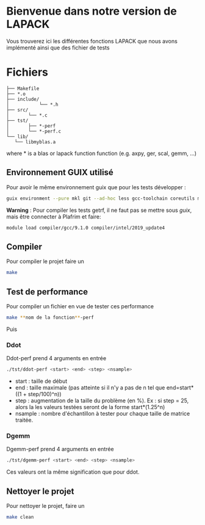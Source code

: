 # Bienvenue dans notre version de LAPACK

Vous trouverez ici les différentes fonctions LAPACK que nous avons implémenté ainsi que des fichier de tests

# Fichiers

 ```
├── Makefile
├── *.o
├── include/
│   	    └── *.h
├── src/
│   	└── *.c
├── tst/
│       ├── *-perf
│   	└── *-perf.c
└── lib/
	└── libmyblas.a
```

where * is a blas or lapack function function (e.g. axpy, ger, scal, gemm, ...)

## Environnement GUIX utilisé

Pour avoir le même environnement guix que pour les tests développer :
```sh
guix environment --pure mkl git --ad-hoc less gcc-toolchain coreutils mkl emacs -- /bin/bash
```

**Warning** : Pour compiler les tests getrf, il ne faut pas se mettre sous *guix*, mais être connecter à Plafrim et faire:
```sh
module load compiler/gcc/9.1.0 compiler/intel/2019_update4
```

## Compiler

Pour compiler le projet faire un 

```sh
make
```

## Test de performance

Pour compiler un fichier en vue de tester ces performance 
```sh
make **nom de la fonction**-perf
```
Puis

### Ddot
Ddot-perf prend 4 arguments en entrée
```sh
./tst/ddot-perf <start> <end> <step> <nsample>
```
* start   : taille de début
* end     : taille maximale (pas atteinte si il n'y a pas de n tel que end=start*((1 + step/100)^n))
* step    : augmentation de la taille du problème (en %). Ex : si step = 25, alors la les valeurs testées seront de la forme start*(1.25^n)
* nsample : nombre d'échantillon à tester pour chaque taille de matrice traitée.

### Dgemm
Dgemm-perf  prend 4 arguments en entrée
```sh
./tst/dgemm-perf <start> <end> <step> <nsample>
```
Ces valeurs ont la même signification que pour ddot.

## Nettoyer le projet

Pour nettoyer le projet, faire un 
```sh
make clean
```
